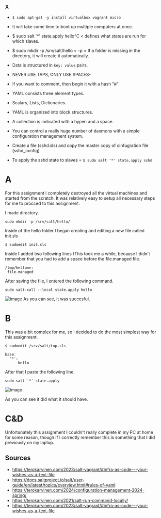 
### X

- `$ sudo apt-get -y install virtualbox vagrant micro`
- It will take some time to boot up multiple computers at once.
- $ sudo salt '*' state.apply hello^C < defines what states are run for which slaves.
- $ sudo mkdir -p /srv/salt/hello < -p = If a folder is missing in the directory, it will create it automatically.

- Data is structured in `key: value` pairs.
- NEVER USE TAPS, ONLY USE SPACES-
- If you want to comment, then begin it with a hash "#".
- YAML consists three element types.
- Scalars, Lists, Dictionaries.
- YAML is organized into block structures.
- A collection is indicated with a hypen and a space.

- You can control a really huge number of daemons with a simple configuration management system.
- Create a file (sshd.sls) and copy the master copy of cinfugration file (sshd_config)
- To apply the sshd state to slaves = `$ sudo salt '*' state.apply sshd`

# A

For this assignment I completely destroyed all the virtual machines and started from the scratch. It was relatively easy to setup all necessary steps for me to procced to this assignment.

I made directory.
```
sudo mkdir -p /srv/salt/hello/
```
Inside of the hello folder I began creating and editing a new file called init.sls
```
$ sudoedit init.sls
```
Inside I added two following lines (This took me a while, because I didn't remember that you had to add a space before the file.managed file.
```
/tmp/hellome:
 file.managed
```
After saving the file, I entered the following command.
```
sudo salt-call --local state.apply hello
```
![image](https://github.com/PvtPrivacy/Palvelinten-hallinta/assets/156780345/63d4ba6b-99fe-4a56-9c49-7d45ab0ea161)
As you can see, it was succesful.

# B 
This was a bit complex for me, so I decided to do the most simplest way for this assignment.
```
$ sudoedit /srv/salt/top.sls
```
```
base:
  '*':
    - hello
```
After that I paste the following line.

```
sudo salt '*' state.apply
```

![image](https://github.com/PvtPrivacy/Palvelinten-hallinta/assets/156780345/7725ab76-eae4-4744-aaf4-cd35014b21fa)

As you can see it did what it should have.

# C&D 

Unfortunately this assignment I couldn't really complete in my PC at home for some reason, though if I correctly remember this is something that I did previously on my laptop.

## Sources

* https://terokarvinen.com/2023/salt-vagrant/#infra-as-code---your-wishes-as-a-text-file
* https://docs.saltproject.io/salt/user-guide/en/latest/topics/overview.html#rules-of-yaml
* https://terokarvinen.com/2024/configuration-management-2024-spring/
* https://terokarvinen.com/2021/salt-run-command-locally/
* https://terokarvinen.com/2023/salt-vagrant/#infra-as-code---your-wishes-as-a-text-file






